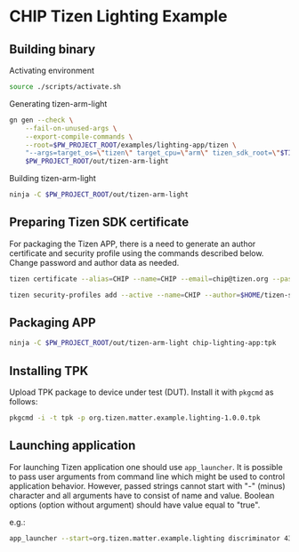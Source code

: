 # CHIP Tizen Lighting Example

## Building binary

Activating environment

```sh
source ./scripts/activate.sh
```

Generating tizen-arm-light

```sh
gn gen --check \
	--fail-on-unused-args \
	--export-compile-commands \
	--root=$PW_PROJECT_ROOT/examples/lighting-app/tizen \
	"--args=target_os=\"tizen\" target_cpu=\"arm\" tizen_sdk_root=\"$TIZEN_SDK_ROOT\" sysroot=\"$TIZEN_SDK_SYSROOT\"" \
	$PW_PROJECT_ROOT/out/tizen-arm-light
```

Building tizen-arm-light

```sh
ninja -C $PW_PROJECT_ROOT/out/tizen-arm-light
```

## Preparing Tizen SDK certificate

For packaging the Tizen APP, there is a need to generate an author certificate
and security profile using the commands described below. Change password and
author data as needed.

```sh
tizen certificate --alias=CHIP --name=CHIP --email=chip@tizen.org --password=chiptizen

tizen security-profiles add --active --name=CHIP --author=$HOME/tizen-sdk-data/keystore/author/author.p12 --password=chiptizen
```

## Packaging APP

```sh
ninja -C $PW_PROJECT_ROOT/out/tizen-arm-light chip-lighting-app:tpk
```

## Installing TPK

Upload TPK package to device under test (DUT). Install it with `pkgcmd` as
follows:

```sh
pkgcmd -i -t tpk -p org.tizen.matter.example.lighting-1.0.0.tpk
```

## Launching application

For launching Tizen application one should use `app_launcher`. It is possible to
pass user arguments from command line which might be used to control application
behavior. However, passed strings cannot start with "-" (minus) character and
all arguments have to consist of name and value. Boolean options (option without
argument) should have value equal to "true".

e.g.:

```sh
app_launcher --start=org.tizen.matter.example.lighting discriminator 43 wifi true
```
